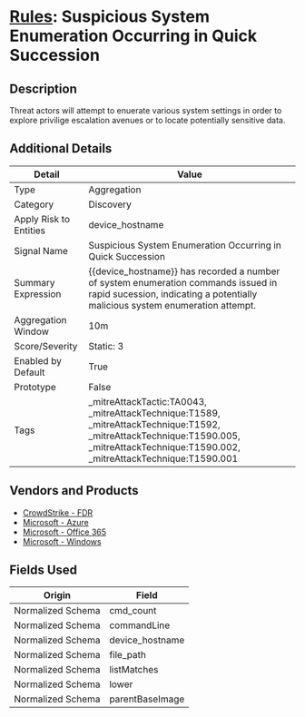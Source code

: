 # [Rules](README.md): Suspicious System Enumeration Occurring in Quick Succession

## Description
Threat actors will attempt to enuerate various system settings in order to explore privilige escalation avenues or to locate potentially sensitive data.

## Additional Details
|Detail|Value|
|----|----|
|Type|Aggregation|
|Category|Discovery|
|Apply Risk to Entities|device_hostname|
|Signal Name|Suspicious System Enumeration Occurring in Quick Succession|
|Summary Expression|{{device_hostname}} has recorded a number of system enumeration commands issued in rapid sucession, indicating a potentially malicious system enumeration attempt.|
|Aggregation Window|10m|
|Score/Severity|Static: 3|
|Enabled by Default|True|
|Prototype|False|
|Tags|_mitreAttackTactic:TA0043, _mitreAttackTechnique:T1589, _mitreAttackTechnique:T1592, _mitreAttackTechnique:T1590.005, _mitreAttackTechnique:T1590.002, _mitreAttackTechnique:T1590.001|
## Vendors and Products
- [CrowdStrike - FDR](../products/569a3a44-c29f-492e-bcf4-5dc04e2ab0f3.md)
- [Microsoft - Azure](../products/a1225af5-e778-4068-a9a2-47da93d1ff24.md)
- [Microsoft - Office 365](../products/d3ed003d-5ddd-4c7a-bea5-63eae6311833.md)
- [Microsoft - Windows](../products/1ff7546c-cb36-4a24-87f7-89d2cecc5761.md)


## Fields Used

|Origin|Field|
|----|----|
|Normalized Schema|cmd_count|
|Normalized Schema|commandLine|
|Normalized Schema|device_hostname|
|Normalized Schema|file_path|
|Normalized Schema|listMatches|
|Normalized Schema|lower|
|Normalized Schema|parentBaseImage|


